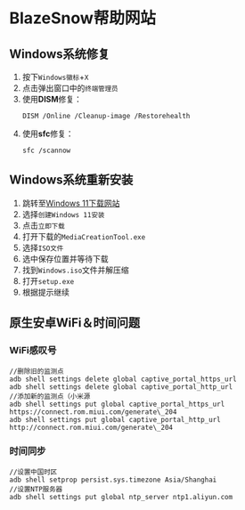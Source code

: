 # BlazeSnow帮助网站

## Windows系统修复

1. 按下```Windows徽标```+```X```
2. 点击弹出窗口中的```终端管理员```
3. 使用**DISM**修复：
    ```
    DISM /Online /Cleanup-image /Restorehealth
    ```
4. 使用**sfc**修复：
    ```
    sfc /scannow
    ```

## Windows系统重新安装

1. 跳转至[Windows 11下载网站](https://www.microsoft.com/zh-cn/software-download/windows11)
2. 选择```创建Windows 11安装```
3. 点击```立即下载```
4. 打开下载的```MediaCreationTool.exe```
5. 选择```ISO文件```
6. 选中保存位置并等待下载
7. 找到```Windows.iso```文件并解压缩
8. 打开```setup.exe```
9. 根据提示继续

## 原生安卓WiFi＆时间问题

### WiFi感叹号

```
//删除旧的监测点
adb shell settings delete global captive_portal_https_url
adb shell settings delete global captive_portal_http_url
//添加新的监测点（小米源
adb shell settings put global captive_portal_https_url https://connect.rom.miui.com/generate\_204
adb shell settings put global captive_portal_http_url http://connect.rom.miui.com/generate\_204
```

### 时间同步

```
//设置中国时区
adb shell setprop persist.sys.timezone Asia/Shanghai
//设置NTP服务器
adb shell settings put global ntp_server ntp1.aliyun.com
```
